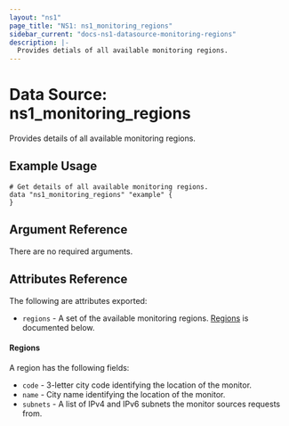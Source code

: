 ```yaml
---
layout: "ns1"
page_title: "NS1: ns1_monitoring_regions"
sidebar_current: "docs-ns1-datasource-monitoring-regions"
description: |-
  Provides detials of all available monitoring regions.
---
```


# Data Source: ns1_monitoring_regions

Provides details of all available monitoring regions.

## Example Usage

```hcl
# Get details of all available monitoring regions.
data "ns1_monitoring_regions" "example" {
}
```

## Argument Reference

There are no required arguments.

## Attributes Reference

The following are attributes exported:

* `regions` - A set of the available monitoring regions. [Regions](#regions) is
  documented below.

#### Regions

A region has the following fields:

* `code` - 3-letter city code identifying the location of the monitor.
* `name` - City name identifying the location of the monitor.
* `subnets` - A list of IPv4 and IPv6 subnets the monitor sources requests from.